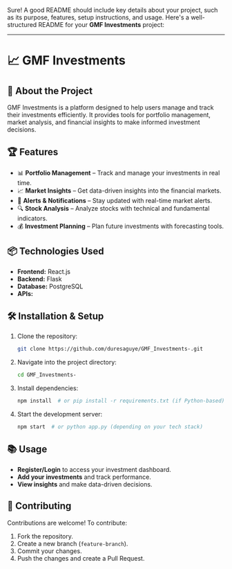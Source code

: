 Sure! A good README should include key details about your project, such as its purpose, features, setup instructions, and usage. Here's a well-structured README for your **GMF Investments** project:

---

# 📈 GMF Investments  

## 🚀 About the Project  
GMF Investments is a platform designed to help users manage and track their investments efficiently. It provides tools for portfolio management, market analysis, and financial insights to make informed investment decisions.

## 🏆 Features  
- 📊 **Portfolio Management** – Track and manage your investments in real time.  
- 📈 **Market Insights** – Get data-driven insights into the financial markets.  
- 🔔 **Alerts & Notifications** – Stay updated with real-time market alerts.  
- 🔍 **Stock Analysis** – Analyze stocks with technical and fundamental indicators.  
- 💰 **Investment Planning** – Plan future investments with forecasting tools.  

## 📦 Technologies Used  
- **Frontend:** React.js 
- **Backend:** Flask
- **Database:** PostgreSQL 
- **APIs:**

## 🛠️ Installation & Setup  

1. Clone the repository:  
   ```sh
   git clone https://github.com/duresaguye/GMF_Investments-.git
   ```
2. Navigate into the project directory:  
   ```sh
   cd GMF_Investments-
   ```
3. Install dependencies:  
   ```sh
   npm install  # or pip install -r requirements.txt (if Python-based)
   ```
4. Start the development server:  
   ```sh
   npm start  # or python app.py (depending on your tech stack)
   ```

## 📚 Usage  
- **Register/Login** to access your investment dashboard.  
- **Add your investments** and track performance.  
- **View insights** and make data-driven decisions.  

## 🤝 Contributing  
Contributions are welcome! To contribute:  
1. Fork the repository.  
2. Create a new branch (`feature-branch`).  
3. Commit your changes.  
4. Push the changes and create a Pull Request.  

